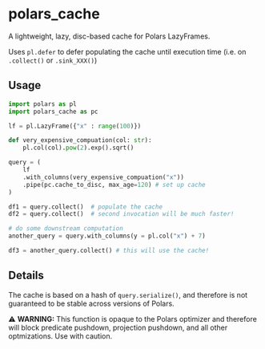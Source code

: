 # polars_cache

A lightweight, lazy, disc-based cache for Polars LazyFrames.

Uses `pl.defer` to defer populating the cache until execution time (i.e. on `.collect()` or `.sink_XXX()`)

## Usage

```python
import polars as pl
import polars_cache as pc

lf = pl.LazyFrame({"x" : range(100)})

def very_expensive_compuation(col: str):
    pl.col(col).pow(2).exp().sqrt()

query = (
    lf
    .with_columns(very_expensive_compuation("x"))
    .pipe(pc.cache_to_disc, max_age=120) # set up cache
)

df1 = query.collect()  # populate the cache
df2 = query.collect()  # second invocation will be much faster!

# do some downstream computation
another_query = query.with_columns(y = pl.col("x") + 7)

df3 = another_query.collect() # this will use the cache!
```

## Details

The cache is based on a hash of `query.serialize()`, and therefore is not
guaranteed to be stable across versions of Polars.

⚠️ **WARNING:** This function is opaque to the Polars optimizer and therefore will block
predicate pushdown, projection pushdown, and all other optmizations. Use with caution.
